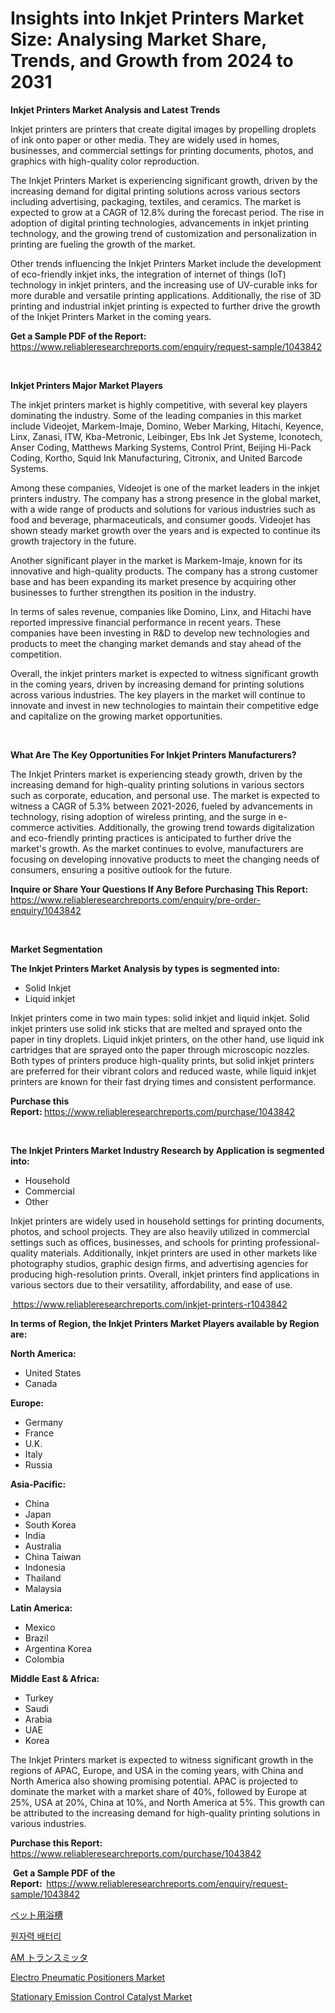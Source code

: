 <p><h1>Insights into Inkjet Printers Market Size: Analysing Market Share, Trends, and Growth from 2024 to 2031</h1></p><p><strong>Inkjet Printers Market Analysis and Latest Trends</strong></p>
<p><p>Inkjet printers are printers that create digital images by propelling droplets of ink onto paper or other media. They are widely used in homes, businesses, and commercial settings for printing documents, photos, and graphics with high-quality color reproduction.</p><p>The Inkjet Printers Market is experiencing significant growth, driven by the increasing demand for digital printing solutions across various sectors including advertising, packaging, textiles, and ceramics. The market is expected to grow at a CAGR of 12.8% during the forecast period. The rise in adoption of digital printing technologies, advancements in inkjet printing technology, and the growing trend of customization and personalization in printing are fueling the growth of the market.</p><p>Other trends influencing the Inkjet Printers Market include the development of eco-friendly inkjet inks, the integration of internet of things (IoT) technology in inkjet printers, and the increasing use of UV-curable inks for more durable and versatile printing applications. Additionally, the rise of 3D printing and industrial inkjet printing is expected to further drive the growth of the Inkjet Printers Market in the coming years.</p></p>
<p><strong>Get a Sample PDF of the Report:&nbsp;</strong> <a href="https://www.reliableresearchreports.com/enquiry/request-sample/1043842">https://www.reliableresearchreports.com/enquiry/request-sample/1043842</a></p>
<p>&nbsp;</p>
<p><strong>Inkjet Printers Major Market Players</strong></p>
<p><p>The inkjet printers market is highly competitive, with several key players dominating the industry. Some of the leading companies in this market include Videojet, Markem-Imaje, Domino, Weber Marking, Hitachi, Keyence, Linx, Zanasi, ITW, Kba-Metronic, Leibinger, Ebs Ink Jet Systeme, Iconotech, Anser Coding, Matthews Marking Systems, Control Print, Beijing Hi-Pack Coding, Kortho, Squid Ink Manufacturing, Citronix, and United Barcode Systems.</p><p>Among these companies, Videojet is one of the market leaders in the inkjet printers industry. The company has a strong presence in the global market, with a wide range of products and solutions for various industries such as food and beverage, pharmaceuticals, and consumer goods. Videojet has shown steady market growth over the years and is expected to continue its growth trajectory in the future.</p><p>Another significant player in the market is Markem-Imaje, known for its innovative and high-quality products. The company has a strong customer base and has been expanding its market presence by acquiring other businesses to further strengthen its position in the industry.</p><p>In terms of sales revenue, companies like Domino, Linx, and Hitachi have reported impressive financial performance in recent years. These companies have been investing in R&D to develop new technologies and products to meet the changing market demands and stay ahead of the competition.</p><p>Overall, the inkjet printers market is expected to witness significant growth in the coming years, driven by increasing demand for printing solutions across various industries. The key players in the market will continue to innovate and invest in new technologies to maintain their competitive edge and capitalize on the growing market opportunities.</p></p>
<p>&nbsp;</p>
<p><strong>What Are The Key Opportunities For Inkjet Printers Manufacturers?</strong></p>
<p><p>The Inkjet Printers market is experiencing steady growth, driven by the increasing demand for high-quality printing solutions in various sectors such as corporate, education, and personal use. The market is expected to witness a CAGR of 5.3% between 2021-2026, fueled by advancements in technology, rising adoption of wireless printing, and the surge in e-commerce activities. Additionally, the growing trend towards digitalization and eco-friendly printing practices is anticipated to further drive the market's growth. As the market continues to evolve, manufacturers are focusing on developing innovative products to meet the changing needs of consumers, ensuring a positive outlook for the future.</p></p>
<p><strong>Inquire or Share Your Questions If Any Before Purchasing This Report:</strong> <a href="https://www.reliableresearchreports.com/enquiry/pre-order-enquiry/1043842">https://www.reliableresearchreports.com/enquiry/pre-order-enquiry/1043842</a></p>
<p>&nbsp;</p>
<p><strong>Market Segmentation</strong></p>
<p><strong>The Inkjet Printers Market Analysis by types is segmented into:</strong></p>
<p><ul><li>Solid Inkjet</li><li>Liquid inkjet</li></ul></p>
<p><p>Inkjet printers come in two main types: solid inkjet and liquid inkjet. Solid inkjet printers use solid ink sticks that are melted and sprayed onto the paper in tiny droplets. Liquid inkjet printers, on the other hand, use liquid ink cartridges that are sprayed onto the paper through microscopic nozzles. Both types of printers produce high-quality prints, but solid inkjet printers are preferred for their vibrant colors and reduced waste, while liquid inkjet printers are known for their fast drying times and consistent performance.</p></p>
<p><strong>Purchase this Report:&nbsp;</strong><a href="https://www.reliableresearchreports.com/purchase/1043842">https://www.reliableresearchreports.com/purchase/1043842</a></p>
<p>&nbsp;</p>
<p><strong>The Inkjet Printers Market Industry Research by Application is segmented into:</strong></p>
<p><ul><li>Household</li><li>Commercial</li><li>Other</li></ul></p>
<p><p>Inkjet printers are widely used in household settings for printing documents, photos, and school projects. They are also heavily utilized in commercial settings such as offices, businesses, and schools for printing professional-quality materials. Additionally, inkjet printers are used in other markets like photography studios, graphic design firms, and advertising agencies for producing high-resolution prints. Overall, inkjet printers find applications in various sectors due to their versatility, affordability, and ease of use.</p></p>
<p><a href="https://www.reliableresearchreports.com/inkjet-printers-r1043842">&nbsp;https://www.reliableresearchreports.com/inkjet-printers-r1043842</a></p>
<p><strong>In terms of Region, the Inkjet Printers Market Players available by Region are:</strong></p>
<p>
    <p> <strong> North America: </strong>
        <ul>
            <li>United States</li>
            <li>Canada</li>
        </ul>
        </p> 
    <p> <strong> Europe: </strong>
        <ul>
            <li>Germany</li>
            <li>France</li>
            <li>U.K.</li>
            <li>Italy</li>
            <li>Russia</li>
        </ul>
        </p> 
    <p> <strong> Asia-Pacific: </strong>
        <ul>
            <li>China</li>
            <li>Japan</li>
            <li>South Korea</li>
            <li>India</li>
            <li>Australia</li>
            <li>China Taiwan</li>
            <li>Indonesia</li>
            <li>Thailand</li>
            <li>Malaysia</li>
        </ul>
        </p> 
    <p> <strong> Latin America: </strong>
        <ul>
            <li>Mexico</li>
            <li>Brazil</li>
            <li>Argentina Korea</li>
            <li>Colombia</li>
        </ul>
        </p> 
    <p> <strong> Middle East & Africa: </strong>
        <ul>
            <li>Turkey</li>
            <li>Saudi</li>
            <li>Arabia</li>
            <li>UAE</li>
            <li>Korea</li>
        </ul>
    </p>
    </p>
<p><p>The Inkjet Printers market is expected to witness significant growth in the regions of APAC, Europe, and USA in the coming years, with China and North America also showing promising potential. APAC is projected to dominate the market with a market share of 40%, followed by Europe at 25%, USA at 20%, China at 10%, and North America at 5%. This growth can be attributed to the increasing demand for high-quality printing solutions in various industries.</p></p>
<p><strong>Purchase this Report: </strong><a href="https://www.reliableresearchreports.com/purchase/1043842">https://www.reliableresearchreports.com/purchase/1043842</a></p>
<p>&nbsp;<strong>Get a Sample PDF of the Report:&nbsp;&nbsp;</strong><a href="https://www.reliableresearchreports.com/enquiry/request-sample/1043842">https://www.reliableresearchreports.com/enquiry/request-sample/1043842</a></p>
<p><strong></strong></p>
<p><p><a href="https://github.com/ycmtqqhvk3273/Market-Research-Report-List-1/blob/main/877744421707.md">ペット用浴槽</a></p><p><a href="https://github.com/lkwggful07722/Market-Research-Report-List-1/blob/main/843351919999.md">원자력 배터리</a></p><p><a href="https://medium.com/@raymanta28/am%E3%83%88%E3%83%A9%E3%83%B3%E3%82%B9%E3%83%9F%E3%83%83%E3%82%BF%E3%83%BC%E5%B8%82%E5%A0%B4%E3%83%A1%E3%83%88%E3%83%AA%E3%82%AF%E3%82%B9%E3%81%AE%E3%83%87%E3%82%B3%E3%83%BC%E3%83%89-%E5%B8%82%E5%A0%B4%E3%82%B7%E3%82%A7%E3%82%A2-%E3%83%88%E3%83%AC%E3%83%B3%E3%83%89-%E6%88%90%E9%95%B7%E3%83%91%E3%82%BF%E3%83%BC%E3%83%B3-f64b26f59151">AM トランスミッタ</a></p><p><a href="https://github.com/myacatherineblakecaczo9vcsw/Market-Research-Report-List-2/blob/main/electro-pneumatic-positioners-market.md">Electro Pneumatic Positioners Market</a></p><p><a href="https://issuu.com/reportprime-2/docs/stationary-emission-control-catalyst-market-size-2">Stationary Emission Control Catalyst Market</a></p></p>